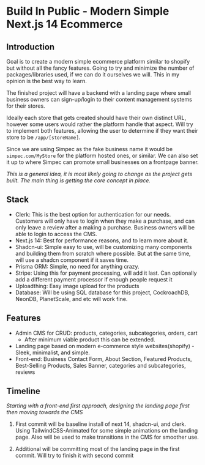 # Build In Public - Modern Simple Next.js 14 Ecommerce

## Introduction

Goal is to create a modern simple ecommerce platform similar to shopify but without all the fancy features. Going to try and minimize the number of packages/libraries used, if we can do it ourselves we will. This in my opinion is the best way to learn.

The finished project will have a backend with a landing page where small business owners can sign-up/login to their content management systems for their stores.

Ideally each store that gets created should have their own distinct URL, however some users would rather the platform handle that aspect. Will try to implement both features, allowing the user to determine if they want their store to be `/app/[storeName]`. 

Since we are using Simpec as the fake business name it would be `simpec.com/MyStore` for the platform hosted ones, or similar. We can also set it up to where Simpec can promote small businesses on a frontpage banner.

*This is a general idea, it is most likely going to change as the project gets built. The main thing is getting the core concept in place.*

## Stack
- Clerk: This is the best option for authentication for our needs. Customers will only have to login when they make a purchase, and can only leave a review after a making a purchase. Business owners will be able to login to access the CMS. 
- Next.js 14: Best for performance reasons, and to learn more about it.
- Shadcn-ui: Simple easy to use, will be customizing many components and building them from scratch where possible. But at the same time, will use a shadcn component if it saves time. 
- Prisma ORM: Simple, no need for anything crazy.
- Stripe: Using this for payment processing, will add it last. Can optionally add a different payment processor if enough people request it
- Uploadthing: Easy image upload for the products
- Database: Will be using  SQL database for this project, CockroachDB, NeonDB, PlanetScale, and etc will work fine. 


## Features
- Admin CMS for CRUD: products, categories, subcategories, orders, cart
	- After minimum viable product this can be extended.
- Landing page based on modern e-commerce style websites(shopify)
	-Sleek, minimalist, and simple.
- Front-end: Business Contact Form, About Section, Featured Products, Best-Selling Products, Sales Banner, categories and subcategories, reviews


## Timeline
*Starting with a front-end first approach, designing the landing page first then moving towards the CMS*

1. First commit will be baseline install of next 14, shadcn-ui, and clerk. Using TailwindCSS-Animated for some simple animations on the landing page. Also will be used to make transitions in the CMS for smoother use.
	

2. Additional will be committing most of the landing page in the first commit. Will try to finish it with second commit
	
		
